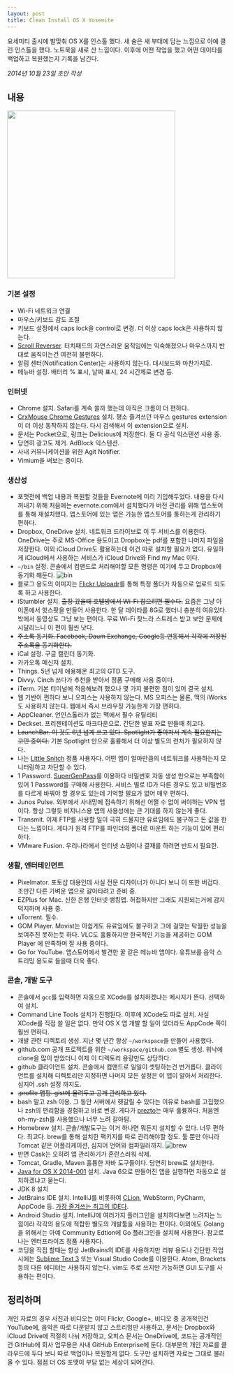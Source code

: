 ```yaml
---
layout: post
title: Clean Install OS X Yosemite
---
```


<div class="message">
  요세미티 출시에 발맞춰 OS X를 인스톨 했다. 새 술은 새 부대에 담는 느낌으로 아예 클린 인스톨을 했다. 노트북을 새로 산 느낌이다. 이후에 어떤 작업을 했고 어떤 데이타를 백업하고 복원했는지 기록을 남긴다.
</div>

*2014년 10월 23일 초안 작성*

## 내용

<img src="https://farm8.staticflickr.com/7673/17228888583_65c885c6d5_b.jpg" width="384" />

### 기본 설정

- Wi-Fi 네트워크 연결
- 마우스/키보드 감도 조절
- 키보드 설정에서 caps lock을 control로 변경. 더 이상 caps lock은 사용하지 않는다.
- [Scroll Reverser](https://pilotmoon.com/scrollreverser/). 터치패드의 자연스러운 움직임에는 익숙해졌으나 마우스까지 반대로 움직이는건 여전히 불편하다.
- 알림 센터(Notification Center)는 사용하지 않는다. 대시보드와 마찬가지로.
- 메뉴바 설정. 배터리 % 표시, 날짜 표시, 24 시간제로 변경 등.

### 인터넷

- Chrome 설치. Safari를 계속 쓸까 했는데 아직은 크롬이 더 편하다.
- [CrxMouse Chrome Gestures](https://chrome.google.com/webstore/detail/crxmouse-chrome-gestures/jlgkpaicikihijadgifklkbpdajbkhjo?hl=en) 설치. 평소 즐겨쓰던 마우스 gestures extension이 더 이상 동작하지 않는다. 다시 검색해서 이 extension으로 설치.
- 문서는 Pocket으로, 링크는 Delicious에 저장한다. 둘 다 공식 익스텐션 사용 중.
- 당연히 광고도 제거. AdBlock 익스텐션.
- 사내 커뮤니케이션을 위한 Agit Notifier.
- Vimium을 써보는 중이다.

### 생산성

- 포맷전에 백업 내용과 복원할 것들을 Evernote에 미리 기입해두었다. 내용을 다시 꺼내기 위해 처음에는 evernote.com에서 설치했다가 버전 관리를 위해 앱스토어를 통해 재설치했다. 앱스토어에 있는 앱은 가능한 앱스토어를 통하는게 관리하기 편하다.
- Dropbox, OneDrive 설치. 네트워크 드라이브로 이 두 서비스를 이용한다. OneDrive는 주로 MS-Office 용도이고 Dropbox는 pdf를 포함한 나머지 파일을 저장한다. 이외 iCloud Drive도 활용하는데 이건 따로 설치할 필요가 없다. 유일하게 iCloud에서 사용하는 서비스가 iCloud Drive와 Find my Mac 이다.  
- `~/bin` 설정. 콘솔에서 컴맨드로 처리해야할 모든 명령은 여기에 두고 Dropbox에 동기화 해둔다.
![bin](https://farm8.staticflickr.com/7761/17815084675_8082e6ece8_o.png "bin")
- 블로그 용도의 이미지는 [Flickr Uploadr](https://www.flickr.com/tools/)를 통해 특정 폴더가 자동으로 업로드 되도록 하고 사용한다.
- iStumbler 설치. <strike>출장 갔을때 호텔방에서 Wi-Fi 잡으려면 필수다.</strike> 요즘은 그냥 아이폰에서 핫스팟을 만들어 사용한다. 한 달 데이타를 8G로 했더니 충분히 여유있다. 밖에서 동영상도 그냥 보는 편이다. 무료 Wi-Fi 찾느라 스트레스 받고 보안 문제에 시달리느니 이 편이 훨씬 낫다.
- <strike>주소록 동기화. Facebook, Daum Exchange, Google등 연동해서 각각에 저장된 주소록을 동기화한다.</strike>
- iCal 설정. 구글 캘린더 동기화.
- 카카오톡 메신저 설치.
- Things. 5년 넘게 애용해온 최고의 GTD 도구.
- Divvy. Cinch 쓰다가 추천을 받아서 정품 구매해 사용 중이다.
- iTerm. 기본 터미널에 적응해보려 했으나 몇 가지 불편한 점이 있어 결국 설치.
- 웹 기반이 편하다 보니 오피스는 사용하지 않는다. MS 오피스는 물론, 맥의 iWorks 도 사용하지 않는다. 웹에서 즉시 브라우징 가능한게 가장 편하다.
- AppCleaner. 언인스톨러가 없는 맥에서 필수 유틸리티
- Deckset. 프리젠테이션도 마크다운으로. 간단한 발표 자료 만들때 최고다.
- <strike>LaunchBar. 이 것도 6년 넘게 쓰고 있다. Spotlight가 좋아져서 계속 필요한지는 고민 중이다.</strike> 기본 Spotlight 만으로 훌륭해서 더 이상 별도의 런처가 필요하지 않다.
- 나는 [Little Snitch](https://www.obdev.at/products/littlesnitch/index.html) 정품 사용자다. 어떤 앱이 얼마만큼의 네트워크를 사용하는지 모니터링하고 차단할 수 있다.
- 1 Password. [SuperGenPass](http://www.supergenpass.com/)를 이용하다 비밀번호 자동 생성 만으로는 부족함이 있어 1 Password를 구매해 사용한다. 서비스 별로 ID가 다른 경우도 있고 비밀번호를 다르게 바꿔야 할 경우도 있는데 기억할 필요가 없어 매우 편하다.
- Junos Pulse. 외부에서 사내망에 접속하기 위해선 어쩔 수 없이 써야하는 VPN 앱이다. 항상 그렇듯 비지니스용 앱의 사용성에는 큰 기대를 하지 않는게 좋다.
- Transmit. 이제 FTP를 사용할 일이 극히 드물지만 유료임에도 불구하고 돈 값을 한다는 느낌이다. 게다가 원격 FTP를 파인더의 폴더로 마운트 하는 기능이 있어 편리하다.
- VMware Fusion. 우리나라에서 인터넷 쇼핑이나 결재를 하려면 반드시 필요한.

### 생활, 엔터테인먼트

- Pixelmator. 포토샵 대용인데 사실 전문 디자이너가 아니다 보니 이 또한 버겁다. 조만간 다른 가벼운 앱으로 갈아타려고 준비 중.
- EZPlus for Mac. 신한 은행 인터넷 뱅킹앱. 허접하지만 그래도 지원되는거에 감지덕지하며 사용 중.
- uTorrent. 필수.
- GOM Player. Movist는 아쉽게도 유료임에도 불구하고 그에 걸맞는 탁월한 성능을 보여주진 못하는듯 하다. VLC도 훌륭하지만 한국적인 기능을 제공하는 GOM Player 에 만족하며 잘 사용 중이다.
- Go for YouTube. 앱스토어에서 발견한 꿀 같은 메뉴바 앱이다. 유튜브를 음악 스트리밍 용도로 들을때 더욱 좋다.

### 콘솔, 개발 도구

- 콘솔에서 `gcc`를 입력하면 자동으로 XCode를 설치하겠냐는 메시지가 뜬다. 선택하여 설치.
- Command Line Tools 설치가 진행된다. 이후에 XCode도 따로 설치. 사실 XCode를 직접 쓸 일은 없다. 만약 OS X 앱 개발 할 일이 있더라도 AppCode 쪽이 훨씬 편하다.
- 개발 관련 디렉토리 생성. 지난 몇 년간 항상 `~/workspace`을 만들어 사용했다.
- github.com 공개 프로젝트를 위한 `~/workspace/github.com` 별도 생성. 워낙에 clone을 많이 받았더니 이제 이 디렉토리 용량만도 상당하다.
- github 클라이언트 설치. 콘솔에서 컴맨드로 일일이 셋팅하는건 번거롭다. 클라이언트를 설치해 디렉토리만 지정하면 나머지 모든 설정은 이 앱이 알아서 처리한다. 심지어 .ssh 설정 까지도.
- <strike>.profile 맵핑. gist에 올려두고 공개 관리하고 있다.</strike>
- bash 말고 zsh 이용. 그 동안 서버에서 헷갈릴 수 있다는 이유로 bash를 고집했으나 zsh의 편리함을 경험하고 바로 변경. 게다가 [prezto](https://github.com/sorin-ionescu/prezto)는 매우 훌륭하다. 처음엔 oh-my-zsh를 사용했으나 너무 느려 갈아탐.
- Homebrew 설치. 콘솔/개발도구는 이거 하나면 뭐든지 설치할 수 있다. 너무 편하다. 최고다. brew를 통해 설치한 팩키지를 따로 관리해야할 정도. 툴 뿐만 아니라 Tomcat 같은 어플리케이션, 심지어 언어와 컴파일러까지.
![brew](https://farm8.staticflickr.com/7671/17817653181_baf456dc32_o.png "brew")
- 반면 Cask는 오히려 앱 관리하기가 혼란스러워 삭제.
- Tomcat, Gradle, Maven 훌륭한 자바 도구들이다. 당연히 brew로 설치한다.
- [Java for OS X 2014-001](https://support.apple.com/kb/DL1572?locale=ko_KR) 설치. Java 6으로 만들어진 앱을 실행하면 자동으로 설치하겠냐고 묻는다.
- JDK 8 설치
- JetBrains IDE 설치. IntelliJ를 비롯하여 [CLion](http://likejazz.com/post/118649049333/clion-1-0), WebStorm, PyCharm, AppCode 등. [가장 즐겨쓰는 최고의 IDE다](http://likejazz.com/post/112670720955/jetbrains-ide).
- Android Studio 설치. IntelliJ에 여러가지 플러그인을 설치하다보면 느려지는 느낌이라 각각의 용도에 적합한 별도의 개발툴을 사용하는 편이다. 이외에도 Golang을 위해서는 아예 Community Edtion에 Go 플러그인을 설치해 사용한다. 참고로 나는 엔터프라이즈 정품 사용자다.
- 코딩을 직접 할때는 항상 JetBrains의 IDE를 사용하지만 리뷰 용도나 간단한 작업시에는 [Sublime Text 3](http://likejazz.com/post/102824813705/sublime-text) 또는 Visual Studio Code를 이용한다. Atom, Brackets등의 다른 에디터는 사용하지 않는다. vim도 주로 쓰지만 가능하면 GUI 도구를 사용하는 편이다.

## 정리하며

개인 자료의 경우 사진과 비디오는 이미 Flickr, Google+, 비디오 중 공개적인건 YouTube에, 음악은 따로 다운받지 않고 스트리밍만 사용하고, 문서는 Dropbox와 iCloud Drive에 적절히 나눠 저장하고, 오피스 문서는 OneDrive에, 코드는 공개적인건 GitHub에 회사 업무용은 사내 GitHub Enterprise에 둔다. 대부분의 개인 자료를 클라우드에 두다 보니 따로 백업이나 복원할게 없다. 도구만 설치하면 자료는 그대로 불러올 수 있다. 점점 더 OS 포맷이 부담 없는 세상이 되어간다.
